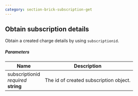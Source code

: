 ```yaml
---
category: section-brick-subscription-get
---
```


## Obtain subscription details

Obtain a created charge details by using ```subscriptionid```.

##### Parameters

| Name | Description |
| --- | ---|
| subscriptionid<br> *required* <br> **string**  | The id of created subscription object. |
